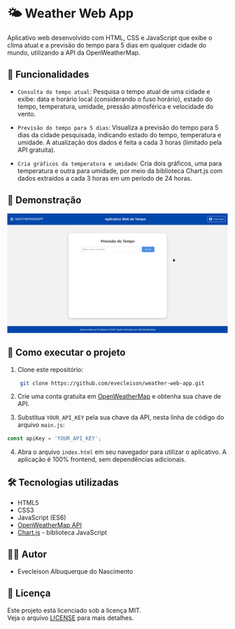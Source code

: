 # 🌤️ Weather Web App
Aplicativo web desenvolvido com HTML, CSS e JavaScript que exibe o clima atual e a previsão do tempo para 5 dias em qualquer cidade do mundo, utilizando a API da OpenWeatherMap.

## :hammer: Funcionalidades

- `Consulta do tempo atual`: 
Pesquisa o tempo atual de uma cidade e exibe: data e horário local (considerando o fuso horário), estado do tempo, temperatura, umidade, pressão atmosférica e velocidade do vento.

- `Previsão do tempo para 5 dias`: 
Visualiza a previsão do tempo para 5 dias da cidade pesquisada, indicando estado do tempo, temperatura e umidade. A atualização dos dados é feita a cada 3 horas (limitado pela API gratuita).

- `Cria gráficos da temperatura e umidade`: 
Cria dois gráficos, uma para temperatura e outra para umidade, por meio da biblioteca Chart.js com dados extraídos a cada 3 horas em um período de 24 horas.

## 🎥 Demonstração
![Demonstração do App](/images/weater-web-app.gif)

## 🚀 Como executar o projeto

1. Clone este repositório:
```bash
    git clone https://github.com/evecleison/weather-web-app.git
```

2. Crie uma conta gratuita em [OpenWeatherMap](https://openweathermap.org) e obtenha sua chave de API.

3. Substitua `YOUR_API_KEY` pela sua chave da API, nesta linha de código do arquivo `main.js`:
```js
const apiKey = 'YOUR_API_KEY';
```

4. Abra o arquivo `index.html` em seu navegador para utilizar o aplicativo. A aplicação é 100% frontend, sem dependências adicionais.

## 🛠️ Tecnologias utilizadas
- HTML5
- CSS3
- JavaScript (ES6)
- [OpenWeatherMap API](https://openweathermap.org)
- [Chart.js](https://www.chartjs.org) - biblioteca JavaScript

## 👨‍💻 Autor
- Evecleison Albuquerque do Nascimento

## 📄 Licença

Este projeto está licenciado sob a licença MIT.  
Veja o arquivo [LICENSE](/LICENSE) para mais detalhes.

